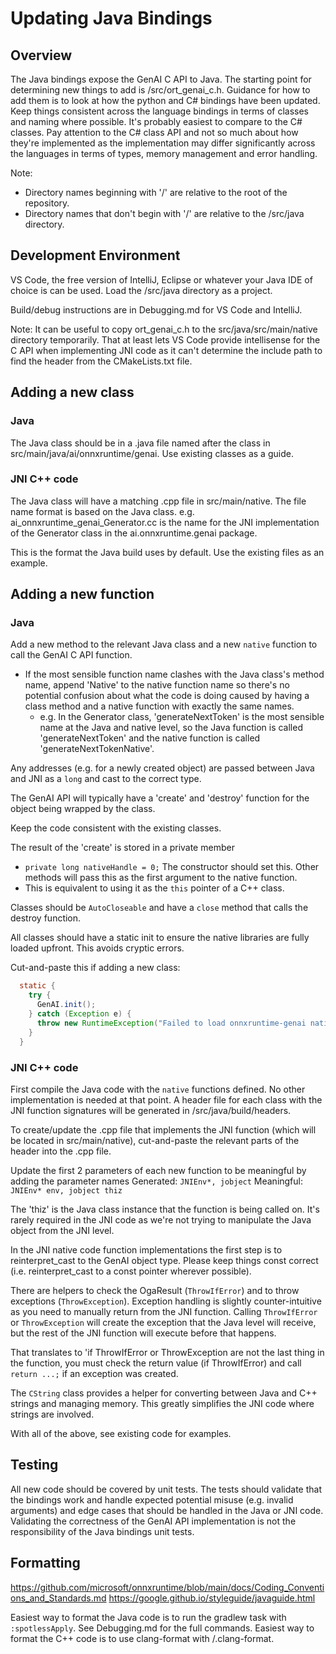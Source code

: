 # Updating Java Bindings

## Overview

The Java bindings expose the GenAI C API to Java. The starting point for determining new things to add is /src/ort_genai_c.h.
Guidance for how to add them is to look at how the python and C# bindings have been updated.
Keep things consistent across the language bindings in terms of classes and naming where possible.
It's probably easiest to compare to the C# classes. Pay attention to the C# class API and not so much about how they're implemented as the implementation may differ significantly across the languages in terms of types, memory management and error handling.

Note: 
- Directory names beginning with '/' are relative to the root of the repository.
- Directory names that don't begin with '/' are relative to the /src/java directory.

## Development Environment

VS Code, the free version of IntelliJ, Eclipse or whatever your Java IDE of choice is can be used. 
Load the /src/java directory as a project. 

Build/debug instructions are in Debugging.md for VS Code and IntelliJ. 

Note: It can be useful to copy ort_genai_c.h to the src/java/src/main/native directory temporarily. 
That at least lets VS Code provide intellisense for the C API when implementing JNI code as it can't determine the 
include path to find the header from the CMakeLists.txt file.

## Adding a new class
### Java
The Java class should be in a .java file named after the class in src/main/java/ai/onnxruntime/genai. 
Use existing classes as a guide.

### JNI C++ code
The Java class will have a matching .cpp file in src/main/native. 
The file name format is based on the Java class. 
e.g. ai_onnxruntime_genai_Generator.cc is the name for the JNI implementation of the Generator class in the ai.onnxruntime.genai package.

This is the format the Java build uses by default. Use the existing files as an example.

## Adding a new function
### Java
Add a new method to the relevant Java class and a new `native` function to call the GenAI C API function. 
- If the most sensible function name clashes with the Java class's method name, append 'Native' to the native function name
so there's no potential confusion about what the code is doing caused by having a class method and a native function with exactly the same names.
  - e.g. In the Generator class, 'generateNextToken' is the most sensible name at the Java and native level, so the Java function is called 'generateNextToken' and the native function is called 'generateNextTokenNative'.

Any addresses (e.g. for a newly created object) are passed between Java and JNI as a `long` and cast to the correct type.

The GenAI API will typically have a 'create' and 'destroy' function for the object being wrapped by the class.

Keep the code consistent with the existing classes.

The result of the 'create' is stored in a private member
- `private long nativeHandle = 0;`
The constructor should set this.
Other methods will pass this as the first argument to the native function.
- This is equivalent to using it as the `this` pointer of a C++ class.

Classes should be `AutoCloseable` and have a `close` method that calls the destroy function.

All classes should have a static init to ensure the native libraries are fully loaded upfront. This avoids cryptic errors.

Cut-and-paste this if adding a new class:
```java
  static {
    try {
      GenAI.init();
    } catch (Exception e) {
      throw new RuntimeException("Failed to load onnxruntime-genai native libraries", e);
    }
  }
```

### JNI C++ code
First compile the Java code with the `native` functions defined. No other implementation is needed at that point.
A header file for each class with the JNI function signatures will be generated in /src/java/build/headers.

To create/update the .cpp file that implements the JNI function (which will be located in src/main/native), 
cut-and-paste the relevant parts of the header into the .cpp file.

Update the first 2 parameters of each new function to be meaningful by adding the parameter names
    Generated:  `JNIEnv*, jobject`
    Meaningful: `JNIEnv* env, jobject thiz`

The 'thiz' is the Java class instance that the function is being called on. 
It's rarely required in the JNI code as we're not trying to manipulate the Java object from the JNI level.

In the JNI native code function implementations the first step is to reinterpret_cast to the GenAI object type. 
Please keep things const correct (i.e. reinterpret_cast to a const pointer wherever possible).

There are helpers to check the OgaResult (`ThrowIfError`) and to throw exceptions (`ThrowException`). 
Exception handling is slightly counter-intuitive as you need to manually return from the JNI function. 
Calling `ThrowIfError` or `ThrowException` will create the exception that the Java level will receive, 
but the rest of the JNI function will execute before that happens.

That translates to 'if ThrowIfError or ThrowException are not the last thing in the function, you must check the return value (if ThrowIfError) and call `return ...;` if an exception was created.

The `CString` class provides a helper for converting between Java and C++ strings and managing memory.
This greatly simplifies the JNI code where strings are involved.

With all of the above, see existing code for examples.

## Testing

All new code should be covered by unit tests.
The tests should validate that the bindings work and handle expected potential misuse (e.g. invalid arguments) 
and edge cases that should be handled in the Java or JNI code. 
Validating the correctness of the GenAI API implementation is not the responsibility of the Java bindings unit tests.


## Formatting

https://github.com/microsoft/onnxruntime/blob/main/docs/Coding_Conventions_and_Standards.md
https://google.github.io/styleguide/javaguide.html

Easiest way to format the Java code is to run the gradlew task with `:spotlessApply`. See Debugging.md for the full commands.
Easiest way to format the C++ code is to use clang-format with /.clang-format.